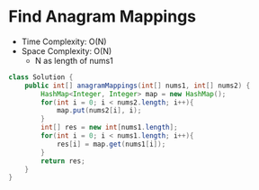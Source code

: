 # Find Anagram Mappings

- Time Complexity: O(N)
- Space Complexity: O(N)
  - N as length of nums1

```java
class Solution {
    public int[] anagramMappings(int[] nums1, int[] nums2) {
        HashMap<Integer, Integer> map = new HashMap();
        for(int i = 0; i < nums2.length; i++){
            map.put(nums2[i], i);
        }
        int[] res = new int[nums1.length];
        for(int i = 0; i < nums1.length; i++){
            res[i] = map.get(nums1[i]);
        }
        return res;
    }
}
```
